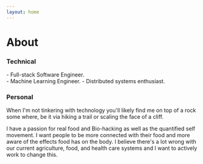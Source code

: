 ```yaml
---
layout: home
---
```


# About

### Technical

\- Full-stack Software Engineer.  
\- Machine Learning Engineer.
\- Distributed systems enthusiast.

### Personal

When I'm not tinkering with technology you'll likely find me on top of a rock some where, be it via hiking a trail or scaling the face of a cliff.

I have a passion for real food and Bio-hacking as well as the quantified self movement. I want people to be more connected with their food and more aware of the effects food has on the body. I believe there's a lot wrong with our current agriculture, food, and health care systems and I want to actively work to change this. 

